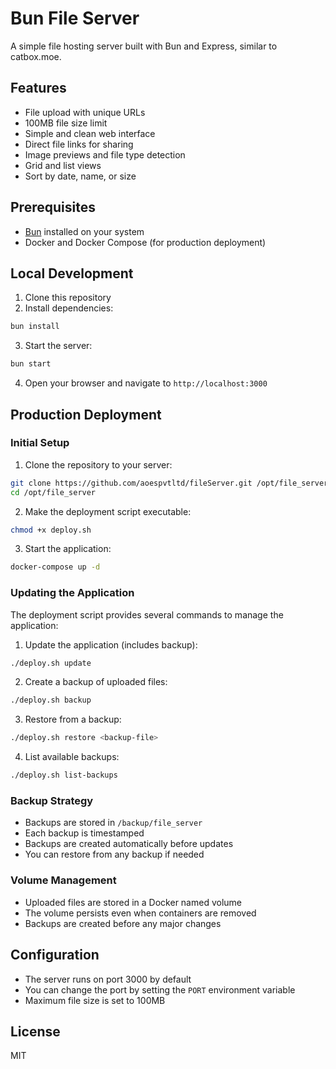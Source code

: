 # Bun File Server

A simple file hosting server built with Bun and Express, similar to catbox.moe.

## Features

- File upload with unique URLs
- 100MB file size limit
- Simple and clean web interface
- Direct file links for sharing
- Image previews and file type detection
- Grid and list views
- Sort by date, name, or size

## Prerequisites

- [Bun](https://bun.sh/) installed on your system
- Docker and Docker Compose (for production deployment)

## Local Development

1. Clone this repository
2. Install dependencies:
```bash
bun install
```

3. Start the server:
```bash
bun start
```

4. Open your browser and navigate to `http://localhost:3000`

## Production Deployment

### Initial Setup

1. Clone the repository to your server:
```bash
git clone https://github.com/aoespvtltd/fileServer.git /opt/file_server
cd /opt/file_server
```

2. Make the deployment script executable:
```bash
chmod +x deploy.sh
```

3. Start the application:
```bash
docker-compose up -d
```

### Updating the Application

The deployment script provides several commands to manage the application:

1. Update the application (includes backup):
```bash
./deploy.sh update
```

2. Create a backup of uploaded files:
```bash
./deploy.sh backup
```

3. Restore from a backup:
```bash
./deploy.sh restore <backup-file>
```

4. List available backups:
```bash
./deploy.sh list-backups
```

### Backup Strategy

- Backups are stored in `/backup/file_server`
- Each backup is timestamped
- Backups are created automatically before updates
- You can restore from any backup if needed

### Volume Management

- Uploaded files are stored in a Docker named volume
- The volume persists even when containers are removed
- Backups are created before any major changes

## Configuration

- The server runs on port 3000 by default
- You can change the port by setting the `PORT` environment variable
- Maximum file size is set to 100MB

## License

MIT 